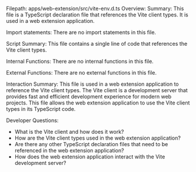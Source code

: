 Filepath: apps/web-extension/src/vite-env.d.ts
Overview: Summary:
This file is a TypeScript declaration file that references the Vite client types. It is used in a web extension application.

Import statements:
There are no import statements in this file.

Script Summary:
This file contains a single line of code that references the Vite client types.

Internal Functions:
There are no internal functions in this file.

External Functions:
There are no external functions in this file.

Interaction Summary:
This file is used in a web extension application to reference the Vite client types. The Vite client is a development server that provides fast and efficient development experience for modern web projects. This file allows the web extension application to use the Vite client types in its TypeScript code.

Developer Questions:
- What is the Vite client and how does it work?
- How are the Vite client types used in the web extension application?
- Are there any other TypeScript declaration files that need to be referenced in the web extension application?
- How does the web extension application interact with the Vite development server?

